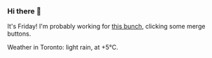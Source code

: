 ### Hi there :wave:

It's Friday! I'm probably working for [this bunch](https://github.com/kohofinancial), clicking some merge buttons.

Weather in Toronto: light rain, at +5°C.
